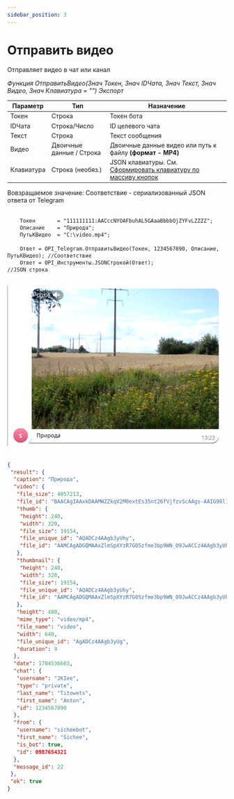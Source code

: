 ```yaml
---
sidebar_position: 3
---
```


# Отправить видео
Отправляет видео в чат или канал


*Функция ОтправитьВидео(Знач Токен, Знач IDЧата, Знач Текст, Знач Видео, Знач Клавиатура = "") Экспорт*

  | Параметр | Тип | Назначение |
  |-|-|-|
  | Токен | Строка | Токен бота |
  | IDЧата | Строка/Число | ID целевого чата |
  | Текст | Строка | Текст сообщения |
  | Видео | Двоичные данные / Строка | Двоичные данные видео или путь к файлу **(формат - MP4)** |
  | Клавиатура | Строка (необяз.) | JSON клавиатуры. См. [Сформировать клавиатуру по массиву кнопок](./Sformirovat-klaviaturu-po-massivu-knopok) |
  
  Вовзращаемое значение: Соответствие - сериализованный JSON ответа от Telegram


```bsl title="Пример кода"
	
	Токен       = "111111111:AACccNYOAFbuhAL5GAaaBbbbOjZYFvLZZZZ";
	Описание    = "Природа";
	ПутьКВидео  = "C:\video.mp4";
	
	Ответ = OPI_Telegram.ОтправитьВидео(Токен, 1234567890, Описание, ПутьКВидео); //Соответствие
	Ответ = OPI_Инструменты.JSONСтрокой(Ответ);                                   //JSON строка                                            
	
```

![Результат](img/6.png)

```json title="Результат"

{
 "result": {
  "caption": "Природа",
  "video": {
   "file_size": 4057213,
   "file_id": "BAACAgIAAxkDAAMWZZkqV2M0extEs35nt26fVjfzvScAAgs-AAIG98lISPM63NtOju00BA",
   "thumb": {
    "height": 240,
    "width": 320,
    "file_size": 19154,
    "file_unique_id": "AQADCz4AAgb3yUhy",
    "file_id": "AAMCAgADGQMAAxZlmSpXYzR7G0Szfme3bp9WN_O9JwACCz4AAgb3yUhI8zrc206O7QEAB20AAzQE"
   },
   "thumbnail": {
    "height": 240,
    "width": 320,
    "file_size": 19154,
    "file_unique_id": "AQADCz4AAgb3yUhy",
    "file_id": "AAMCAgADGQMAAxZlmSpXYzR7G0Szfme3bp9WN_O9JwACCz4AAgb3yUhI8zrc206O7QEAB20AAzQE"
   },
   "height": 480,
   "mime_type": "video/mp4",
   "file_name": "video",
   "width": 640,
   "file_unique_id": "AgADCz4AAgb3yUg",
   "duration": 9
  },
  "date": 1704536663,
  "chat": {
   "username": "JKIee",
   "type": "private",
   "last_name": "Titowets",
   "first_name": "Anton",
   "id": 1234567890
  },
  "from": {
   "username": "sicheebot",
   "first_name": "Sichee",
   "is_bot": true,
   "id": 0987654321
  },
  "message_id": 22
 },
 "ok": true
}

```
